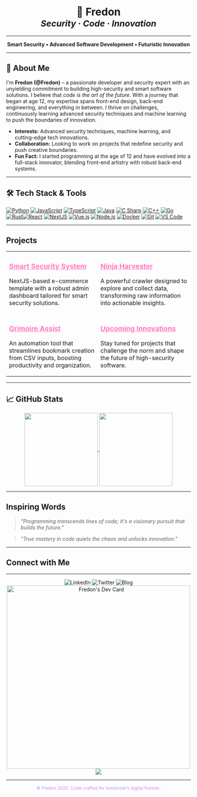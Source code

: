 <h1 align="center">
  👾 Fredon <br>
  <sub><em>Security · Code · Innovation</em></sub>
</h1>

---

<div align="center">
  <strong>Smart Security • Advanced Software Development • Futuristic Innovation</strong>
</div>

---
## 👋 About Me

I'm **Fredon (@Fredon)**  – a passionate developer and security expert with an unyielding commitment to building high-security and smart software solutions. I believe that *code is the art of the future*. With a journey that began at age 12, my expertise spans front-end design, back-end engineering, and everything in between. I thrive on challenges, continuously learning advanced security techniques and machine learning to push the boundaries of innovation.

- **Interests:** Advanced security techniques, machine learning, and cutting-edge tech innovations.
- **Collaboration:** Looking to work on projects that redefine security and push creative boundaries.
- **Fun Fact:** I started programming at the age of 12 and have evolved into a full-stack innovator, blending front-end artistry with robust back-end systems.



---

## 🛠️ Tech Stack & Tools

<p align="center">

[![Python](https://img.shields.io/badge/Python-3670A0?style=for-the-badge&logo=python&logoColor=white)](https://www.python.org/)  [![JavaScript](https://img.shields.io/badge/JavaScript-F7DF1E?style=for-the-badge&logo=javascript&logoColor=black)](https://developer.mozilla.org/en-US/docs/Web/JavaScript)  [![TypeScript](https://img.shields.io/badge/TypeScript-007ACC?style=for-the-badge&logo=typescript&logoColor=white)](https://www.typescriptlang.org/)  [![Java](https://img.shields.io/badge/Java-ED8B00?style=for-the-badge&logo=java&logoColor=white)](https://www.java.com/)  [![C Sharp](https://img.shields.io/badge/C%23-239120?style=for-the-badge&logo=c-sharp&logoColor=white)](https://docs.microsoft.com/dotnet/csharp/)  [![C++](https://img.shields.io/badge/C++-00599C?style=for-the-badge&logo=c%2B%2B&logoColor=white)](https://isocpp.org/)  [![Go](https://img.shields.io/badge/Go-00ADD8?style=for-the-badge&logo=go&logoColor=white)](https://golang.org/)  [![Rust](https://img.shields.io/badge/Rust-000000?style=for-the-badge&logo=rust&logoColor=white)](https://www.rust-lang.org/)[![React](https://img.shields.io/badge/React-61DAFB?style=for-the-badge&logo=react&logoColor=black)](https://reactjs.org/)  [![NextJS](https://img.shields.io/badge/Nextjs-DD0031?style=for-the-badge&logo=nextjs&logoColor=white)](https://nextjs.org/)  [![Vue.js](https://img.shields.io/badge/Vue.js-4FC08D?style=for-the-badge&logo=vue.js&logoColor=white)](https://vuejs.org/) [![Node.js](https://img.shields.io/badge/Node.js-339933?style=for-the-badge&logo=node.js&logoColor=white)](https://nodejs.org/en/) [![Docker](https://img.shields.io/badge/Docker-2496ED?style=for-the-badge&logo=docker&logoColor=white)](https://www.docker.com/) [![Git](https://img.shields.io/badge/Git-F05032?style=for-the-badge&logo=git&logoColor=white)](https://git-scm.com/)  [![VS Code](https://img.shields.io/badge/VS%20Code-007ACC?style=for-the-badge&logo=visual-studio-code&logoColor=white)](https://code.visualstudio.com/)

</p>

---

## Projects

<table>
  <tr>
    <td valign="top">
      <h3><a href="https://github.com/Fredon/smart-security-system" target="_blank" style="color:#ff79c6;">Smart Security System</a></h3>
      <p>NextJS-based e-commerce template with a robust admin dashboard tailored for smart security solutions.</p>
    </td>
    <td valign="top">
      <h3><a href="https://github.com/DiXiDeR/WebNinjaHarvester.git" target="_blank" style="color:#ff79c6;">Ninja Harvester</a></h3>
      <p>A powerful crawler designed to explore and collect data, transforming raw information into actionable insights.</p>
    </td>
  </tr>
  <tr>
    <td valign="top">
      <h3><a href="https://github.com/DiXiDeR/GrimoireAssist.git" target="_blank" style="color:#ff79c6;">Grimoire Assist</a></h3>
      <p>An automation tool that streamlines bookmark creation from CSV inputs, boosting productivity and organization.</p>
    </td>
    <td valign="top">
      <h3><a href="https://github.com/Fredon/another-future-project" target="_blank" style="color:#ff79c6;">Upcoming Innovations</a></h3>
      <p>Stay tuned for projects that challenge the norm and shape the future of high-security software.</p>
    </td>
  </tr>
</table>

---

## 📈 GitHub Stats

<div align="center">
<a href="https://github.com/patrik-fredon/github-readme-stats">
  <img height=200 align="center" src="https://github-readme-stats.vercel.app/api?username=patrik-fredon&theme=midnight-purple" />
</a>
<a href="https://github.com/patrik-fredon/convoychat">
  <img height=200 align="center" src="https://github-readme-stats.vercel.app/api/top-langs?username=patrik-fredon&layout=compact&langs_count=8&card_width=320&theme=midnight-purple" />
</a>

</div>

---

## Inspiring Words

> *"Programming transcends lines of code; it's a visionary pursuit that builds the future."*

> *"True mastery in code quiets the chaos and unlocks innovation."*

---

## Connect with Me





---
<div align="center">
<div>
  <img src="https://img.shields.io/badge/LinkedIn-Connect-blue?style=?style=for-the-badge&logo=linkedin" alt="LinkedIn">
 <img src="https://img.shields.io/twitter/follow/Fredon?style=?style=for-the-badge" alt="Twitter">
     <img src="https://img.shields.io/badge/Blog-Follow-lightgrey?style=?style=for-the-badge&logo=blogger" alt="Blog">
  
</div>
      <div>
      <a href="https://github.com/patrik-fredon/convoychat">
      <img src="https://api.daily.dev/devcards/v2/e6P0XIguJcE4F5bB1OVF5.png?type=wide&r=usx" width="500" alt="Fredon's Dev Card"/>
      <img src="https://api.githubtrends.io/user/svg/patrik-fredon/repos?time_range=one_year&include_private=True&group=private&loc_metric=changed&theme=classic" />
      </a>

</div>
  </div>


  
---

<div align="center" style="font-size:12px; color: #bd93f9;">
  &copy; Fredon 2025. Code crafted for tomorrow's digital frontier.
</div>


